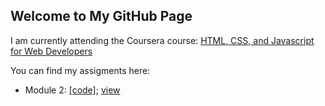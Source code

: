 ## Welcome to My GitHub Page 

I am currently attending the Coursera course: [HTML, CSS, and Javascript for Web Developers](https://www.coursera.org/learn/html-css-javascript-for-web-developers/home/welcome)

You can find my assigments here: 

- Module 2: [[code]](https://github.com/nicob94/nicob.github.io/tree/gh-pages/site/module2-solution); [view](https://nicob94.github.io/nicob.github.io/site/module2-solution/index.html)
